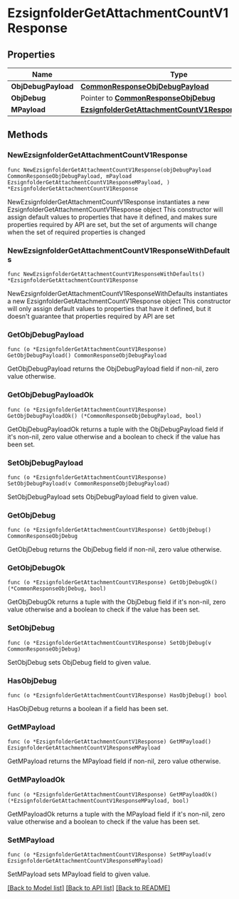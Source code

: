 # EzsignfolderGetAttachmentCountV1Response

## Properties

Name | Type | Description | Notes
------------ | ------------- | ------------- | -------------
**ObjDebugPayload** | [**CommonResponseObjDebugPayload**](CommonResponseObjDebugPayload.md) |  | 
**ObjDebug** | Pointer to [**CommonResponseObjDebug**](CommonResponseObjDebug.md) |  | [optional] 
**MPayload** | [**EzsignfolderGetAttachmentCountV1ResponseMPayload**](EzsignfolderGetAttachmentCountV1ResponseMPayload.md) |  | 

## Methods

### NewEzsignfolderGetAttachmentCountV1Response

`func NewEzsignfolderGetAttachmentCountV1Response(objDebugPayload CommonResponseObjDebugPayload, mPayload EzsignfolderGetAttachmentCountV1ResponseMPayload, ) *EzsignfolderGetAttachmentCountV1Response`

NewEzsignfolderGetAttachmentCountV1Response instantiates a new EzsignfolderGetAttachmentCountV1Response object
This constructor will assign default values to properties that have it defined,
and makes sure properties required by API are set, but the set of arguments
will change when the set of required properties is changed

### NewEzsignfolderGetAttachmentCountV1ResponseWithDefaults

`func NewEzsignfolderGetAttachmentCountV1ResponseWithDefaults() *EzsignfolderGetAttachmentCountV1Response`

NewEzsignfolderGetAttachmentCountV1ResponseWithDefaults instantiates a new EzsignfolderGetAttachmentCountV1Response object
This constructor will only assign default values to properties that have it defined,
but it doesn't guarantee that properties required by API are set

### GetObjDebugPayload

`func (o *EzsignfolderGetAttachmentCountV1Response) GetObjDebugPayload() CommonResponseObjDebugPayload`

GetObjDebugPayload returns the ObjDebugPayload field if non-nil, zero value otherwise.

### GetObjDebugPayloadOk

`func (o *EzsignfolderGetAttachmentCountV1Response) GetObjDebugPayloadOk() (*CommonResponseObjDebugPayload, bool)`

GetObjDebugPayloadOk returns a tuple with the ObjDebugPayload field if it's non-nil, zero value otherwise
and a boolean to check if the value has been set.

### SetObjDebugPayload

`func (o *EzsignfolderGetAttachmentCountV1Response) SetObjDebugPayload(v CommonResponseObjDebugPayload)`

SetObjDebugPayload sets ObjDebugPayload field to given value.


### GetObjDebug

`func (o *EzsignfolderGetAttachmentCountV1Response) GetObjDebug() CommonResponseObjDebug`

GetObjDebug returns the ObjDebug field if non-nil, zero value otherwise.

### GetObjDebugOk

`func (o *EzsignfolderGetAttachmentCountV1Response) GetObjDebugOk() (*CommonResponseObjDebug, bool)`

GetObjDebugOk returns a tuple with the ObjDebug field if it's non-nil, zero value otherwise
and a boolean to check if the value has been set.

### SetObjDebug

`func (o *EzsignfolderGetAttachmentCountV1Response) SetObjDebug(v CommonResponseObjDebug)`

SetObjDebug sets ObjDebug field to given value.

### HasObjDebug

`func (o *EzsignfolderGetAttachmentCountV1Response) HasObjDebug() bool`

HasObjDebug returns a boolean if a field has been set.

### GetMPayload

`func (o *EzsignfolderGetAttachmentCountV1Response) GetMPayload() EzsignfolderGetAttachmentCountV1ResponseMPayload`

GetMPayload returns the MPayload field if non-nil, zero value otherwise.

### GetMPayloadOk

`func (o *EzsignfolderGetAttachmentCountV1Response) GetMPayloadOk() (*EzsignfolderGetAttachmentCountV1ResponseMPayload, bool)`

GetMPayloadOk returns a tuple with the MPayload field if it's non-nil, zero value otherwise
and a boolean to check if the value has been set.

### SetMPayload

`func (o *EzsignfolderGetAttachmentCountV1Response) SetMPayload(v EzsignfolderGetAttachmentCountV1ResponseMPayload)`

SetMPayload sets MPayload field to given value.



[[Back to Model list]](../README.md#documentation-for-models) [[Back to API list]](../README.md#documentation-for-api-endpoints) [[Back to README]](../README.md)


